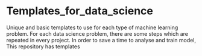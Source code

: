 # Templates_for_data_science
Unique and basic templates to use for each type of machine learning problem. 
For each data science problem, there are some steps which are repeated in every project. In order to save a time to analyse and train model, This repository has templates
